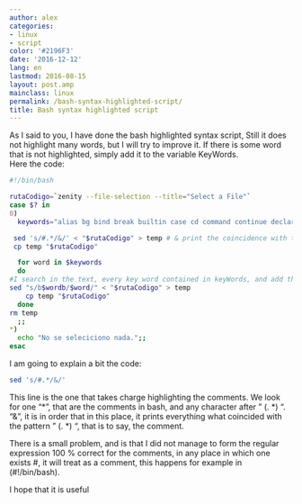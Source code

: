 ```yaml
---
author: alex
categories:
- linux
- script
color: '#2196F3'
date: '2016-12-12'
lang: en
lastmod: 2016-08-15
layout: post.amp
mainclass: linux
permalink: /bash-syntax-highlighted-script/
title: Bash syntax highlighted script
---
```


As I said to you, I have done the bash highlighted syntax script, Still it does not highlight many words, but I will try to improve it. If there is some word that is not highlighted, simply add it to the variable KeyWords.<br /> Here the code:


```bash
#!/bin/bash

rutaCodigo=`zenity --file-selection --title="Select a File"`
case $? in
0)
  keywords="alias bg bind break builtin case cd command continue declare dirs disown do done echo elif else enable-in esac eval exec exit export fc fg fi for function getopts hash help history if in jobs kill let local logout popd pushd pwd read readonly return select set shift suspend test then time times trap type typeset ulimit umask unalias unset until wait while sed rm IFS cp mv mkdir"

 sed 's/#.*/&/' < "$rutaCodigo" > temp # & print the coincidence with the pattern
 cp temp "$rutaCodigo"

  for word in $keywords
  do
#I search in the text, every key word contained in keyWords, and add the label
sed "s/b$wordb/$word/" < "$rutaCodigo" > temp
    cp temp "$rutaCodigo"
  done
rm temp
  ;;
*)
  echo "No se seleciciono nada.";;
esac
```

I am going to explain a bit the code:

```bash
sed 's/#.*/&/'
```

This line is the one that takes charge highlighting the comments. We look for one &#8220;\*&#8221;, that are the comments in bash, and any character after &#8221; (. \*) &#8220;. &#8220;&&#8221;, it is in order that in this place, it prints everything what coincided with the pattern &#8221; (. *) &#8220;, that is to say, the comment.

There is a small problem, and is that I did not manage to form the regular expression 100 % correct for the comments, in any place in which one exists #, it will treat as a comment, this happens for example in (#!/bin/bash).

I hope that it is useful